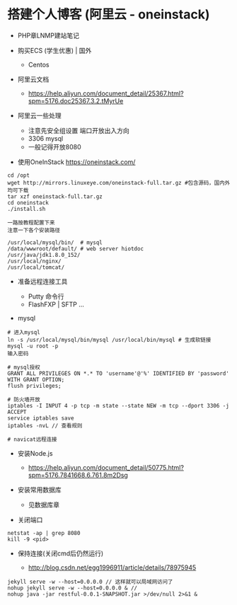 # 搭建个人博客 (阿里云 - oneinstack)

- PHP章LNMP建站笔记

- 购买ECS (学生优惠) | 国外

  - Centos

- 阿里云文档

  - <https://help.aliyun.com/document_detail/25367.html?spm=5176.doc25367.3.2.tMyrUe>

- 阿里云一些处理

  - 注意先安全组设置 端口开放出入方向
  - 3306 mysql
  - 一般记得开放8080

- 使用OneInStack <https://oneinstack.com/>

```shell
cd /opt
wget http://mirrors.linuxeye.com/oneinstack-full.tar.gz #包含源码，国内外均可下载
tar xzf oneinstack-full.tar.gz
cd oneinstack
./install.sh

一路按教程配置下来
注意一下各个安装路径

/usr/local/mysql/bin/  # mysql
/data/wwwroot/default/ # web server hiotdoc
/usr/java/jdk1.8.0_152/
/usr/local/nginx/
/usr/local/tomcat/
```

- 准备远程连接工具

  - Putty 命令行
  - FlashFXP | SFTP ...

- mysql

```shell
# 进入mysql
ln -s /usr/local/mysql/bin/mysql /usr/local/bin/mysql # 生成软链接
mysql -u root -p
输入密码

# mysql授权
GRANT ALL PRIVILEGES ON *.* TO 'username'@'%' IDENTIFIED BY 'password' WITH GRANT OPTION;
flush privileges;­

# 防火墙开放
iptables -I INPUT 4 -p tcp -m state --state NEW -m tcp --dport 3306 -j ACCEPT
service iptables save
iptables -nvL // 查看规则

# navicat远程连接
```

- 安装Node.js

  - <https://help.aliyun.com/document_detail/50775.html?spm=5176.7841668.6.761.8m2Dsg>

- 安装常用数据库

  - 见数据库章

- 关闭端口

```shell
netstat -ap | grep 8080
kill -9 <pid>
```

- 保持连接(关闭cmd后仍然运行)

  - <http://blog.csdn.net/egg1996911/article/details/78975945>

```shell
jekyll serve -w --host=0.0.0.0 // 这样就可以局域网访问了
nohup jekyll serve -w --host=0.0.0.0 & //
nohup java -jar restful-0.0.1-SNAPSHOT.jar >/dev/null 2>&1 &
```

